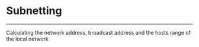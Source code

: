 # Subnetting 
---
Calculating the network address, broadcast address and the hosts range of the local network
